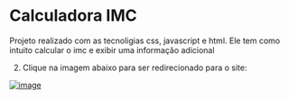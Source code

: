 # Calculadora IMC
Projeto realizado com as tecnoligias css, javascript e html. Ele tem como intuito calcular o imc e exibir uma informação adicional 

2. Clique na imagem abaixo para ser redirecionado para o site:

<a href="https://marcosfantastico.github.io/CalculadoraIMC/">![image](https://user-images.githubusercontent.com/79537827/134004629-4f16eb87-40a1-4d4a-9459-c900dd9653f0.png)</a>
